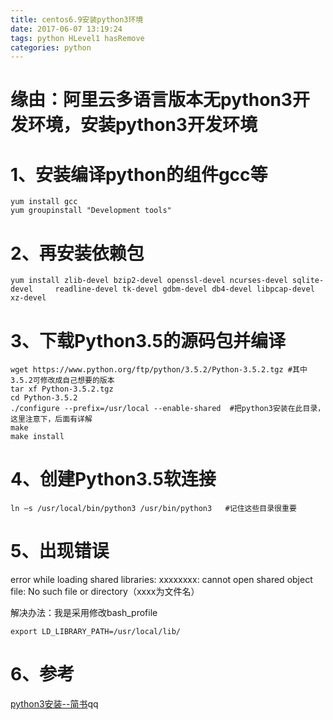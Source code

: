 ```yaml
---
title: centos6.9安装python3环境
date: 2017-06-07 13:19:24
tags: python HLevel1 hasRemove
categories: python
---
```


# 缘由：阿里云多语言版本无python3开发环境，安装python3开发环境

<!--more-->

# 1、安装编译python的组件gcc等

```
yum install gcc
yum groupinstall "Development tools"
```

# 2、再安装依赖包

```
yum install zlib-devel bzip2-devel openssl-devel ncurses-devel sqlite-devel     readline-devel tk-devel gdbm-devel db4-devel libpcap-devel xz-devel
```

# 3、下载Python3.5的源码包并编译

```
wget https://www.python.org/ftp/python/3.5.2/Python-3.5.2.tgz #其中3.5.2可修改成自己想要的版本
tar xf Python-3.5.2.tgz
cd Python-3.5.2
./configure --prefix=/usr/local --enable-shared  #把python3安装在此目录，这里注意下，后面有详解
make
make install
```

# 4、创建Python3.5软连接

```
ln –s /usr/local/bin/python3 /usr/bin/python3   #记住这些目录很重要
```

# 5、出现错误
error while loading shared libraries: xxxxxxxx: cannot open shared object file: No such file or directory（xxxx为文件名）

解决办法：我是采用修改bash_profile

```
export LD_LIBRARY_PATH=/usr/local/lib/
```

# 6、参考
[python3安装--简书](http://www.jianshu.com/p/4cdc00388457)qq